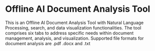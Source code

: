 # Offline AI Document Analysis Tool
 This is an Offline AI Document Analysis Tool with Natural Language Processing, search, and data visualization functionalities. The tool comprises six tabs to address specific needs within document management, analysis, and visualization. Supported file formats for document analysis are .pdf .docx and .txt
